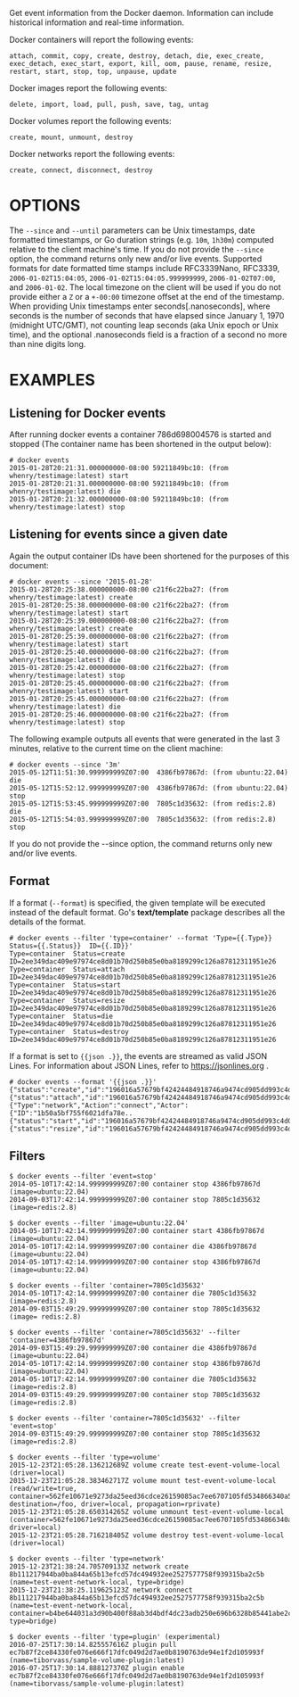 Get event information from the Docker daemon. Information can include historical
information and real-time information.

Docker containers will report the following events:

    attach, commit, copy, create, destroy, detach, die, exec_create, exec_detach, exec_start, export, kill, oom, pause, rename, resize, restart, start, stop, top, unpause, update

Docker images report the following events:

    delete, import, load, pull, push, save, tag, untag

Docker volumes report the following events:

    create, mount, unmount, destroy

Docker networks report the following events:

    create, connect, disconnect, destroy

# OPTIONS

The `--since` and `--until` parameters can be Unix timestamps, date formatted
timestamps, or Go duration strings (e.g. `10m`, `1h30m`) computed
relative to the client machine's time. If you do not provide the `--since` option,
the command returns only new and/or live events.  Supported formats for date
formatted time stamps include RFC3339Nano, RFC3339, `2006-01-02T15:04:05`,
`2006-01-02T15:04:05.999999999`, `2006-01-02T07:00`, and `2006-01-02`. The local
timezone on the client will be used if you do not provide either a `Z` or a
`+-00:00` timezone offset at the end of the timestamp.  When providing Unix
timestamps enter seconds[.nanoseconds], where seconds is the number of seconds
that have elapsed since January 1, 1970 (midnight UTC/GMT), not counting leap
seconds (aka Unix epoch or Unix time), and the optional .nanoseconds field is a
fraction of a second no more than nine digits long.

# EXAMPLES

## Listening for Docker events

After running docker events a container 786d698004576 is started and stopped
(The container name has been shortened in the output below):

    # docker events
    2015-01-28T20:21:31.000000000-08:00 59211849bc10: (from whenry/testimage:latest) start
    2015-01-28T20:21:31.000000000-08:00 59211849bc10: (from whenry/testimage:latest) die
    2015-01-28T20:21:32.000000000-08:00 59211849bc10: (from whenry/testimage:latest) stop

## Listening for events since a given date
Again the output container IDs have been shortened for the purposes of this document:

    # docker events --since '2015-01-28'
    2015-01-28T20:25:38.000000000-08:00 c21f6c22ba27: (from whenry/testimage:latest) create
    2015-01-28T20:25:38.000000000-08:00 c21f6c22ba27: (from whenry/testimage:latest) start
    2015-01-28T20:25:39.000000000-08:00 c21f6c22ba27: (from whenry/testimage:latest) create
    2015-01-28T20:25:39.000000000-08:00 c21f6c22ba27: (from whenry/testimage:latest) start
    2015-01-28T20:25:40.000000000-08:00 c21f6c22ba27: (from whenry/testimage:latest) die
    2015-01-28T20:25:42.000000000-08:00 c21f6c22ba27: (from whenry/testimage:latest) stop
    2015-01-28T20:25:45.000000000-08:00 c21f6c22ba27: (from whenry/testimage:latest) start
    2015-01-28T20:25:45.000000000-08:00 c21f6c22ba27: (from whenry/testimage:latest) die
    2015-01-28T20:25:46.000000000-08:00 c21f6c22ba27: (from whenry/testimage:latest) stop

The following example outputs all events that were generated in the last 3 minutes,
relative to the current time on the client machine:

    # docker events --since '3m'
    2015-05-12T11:51:30.999999999Z07:00  4386fb97867d: (from ubuntu:22.04) die
    2015-05-12T15:52:12.999999999Z07:00  4386fb97867d: (from ubuntu:22.04) stop
    2015-05-12T15:53:45.999999999Z07:00  7805c1d35632: (from redis:2.8) die
    2015-05-12T15:54:03.999999999Z07:00  7805c1d35632: (from redis:2.8) stop

If you do not provide the --since option, the command returns only new and/or
live events.

## Format

If a format (`--format`) is specified, the given template will be executed
instead of the default format. Go's **text/template** package describes all the
details of the format.

    # docker events --filter 'type=container' --format 'Type={{.Type}}  Status={{.Status}}  ID={{.ID}}'
    Type=container  Status=create  ID=2ee349dac409e97974ce8d01b70d250b85e0ba8189299c126a87812311951e26
    Type=container  Status=attach  ID=2ee349dac409e97974ce8d01b70d250b85e0ba8189299c126a87812311951e26
    Type=container  Status=start  ID=2ee349dac409e97974ce8d01b70d250b85e0ba8189299c126a87812311951e26
    Type=container  Status=resize  ID=2ee349dac409e97974ce8d01b70d250b85e0ba8189299c126a87812311951e26
    Type=container  Status=die  ID=2ee349dac409e97974ce8d01b70d250b85e0ba8189299c126a87812311951e26
    Type=container  Status=destroy  ID=2ee349dac409e97974ce8d01b70d250b85e0ba8189299c126a87812311951e26

If a format is set to `{{json .}}`, the events are streamed as valid JSON
Lines. For information about JSON Lines, refer to https://jsonlines.org .

    # docker events --format '{{json .}}'
    {"status":"create","id":"196016a57679bf42424484918746a9474cd905dd993c4d0f4..
    {"status":"attach","id":"196016a57679bf42424484918746a9474cd905dd993c4d0f4..
    {"Type":"network","Action":"connect","Actor":{"ID":"1b50a5bf755f6021dfa78e..
    {"status":"start","id":"196016a57679bf42424484918746a9474cd905dd993c4d0f42..
    {"status":"resize","id":"196016a57679bf42424484918746a9474cd905dd993c4d0f4..

## Filters

    $ docker events --filter 'event=stop'
    2014-05-10T17:42:14.999999999Z07:00 container stop 4386fb97867d (image=ubuntu:22.04)
    2014-09-03T17:42:14.999999999Z07:00 container stop 7805c1d35632 (image=redis:2.8)

    $ docker events --filter 'image=ubuntu:22.04'
    2014-05-10T17:42:14.999999999Z07:00 container start 4386fb97867d (image=ubuntu:22.04)
    2014-05-10T17:42:14.999999999Z07:00 container die 4386fb97867d (image=ubuntu:22.04)
    2014-05-10T17:42:14.999999999Z07:00 container stop 4386fb97867d (image=ubuntu:22.04)

    $ docker events --filter 'container=7805c1d35632'
    2014-05-10T17:42:14.999999999Z07:00 container die 7805c1d35632 (image=redis:2.8)
    2014-09-03T15:49:29.999999999Z07:00 container stop 7805c1d35632 (image= redis:2.8)

    $ docker events --filter 'container=7805c1d35632' --filter 'container=4386fb97867d'
    2014-09-03T15:49:29.999999999Z07:00 container die 4386fb97867d (image=ubuntu:22.04)
    2014-05-10T17:42:14.999999999Z07:00 container stop 4386fb97867d (image=ubuntu:22.04)
    2014-05-10T17:42:14.999999999Z07:00 container die 7805c1d35632 (image=redis:2.8)
    2014-09-03T15:49:29.999999999Z07:00 container stop 7805c1d35632 (image=redis:2.8)

    $ docker events --filter 'container=7805c1d35632' --filter 'event=stop'
    2014-09-03T15:49:29.999999999Z07:00 container stop 7805c1d35632 (image=redis:2.8)

    $ docker events --filter 'type=volume'
    2015-12-23T21:05:28.136212689Z volume create test-event-volume-local (driver=local)
    2015-12-23T21:05:28.383462717Z volume mount test-event-volume-local (read/write=true, container=562fe10671e9273da25eed36cdce26159085ac7ee6707105fd534866340a5025, destination=/foo, driver=local, propagation=rprivate)
    2015-12-23T21:05:28.650314265Z volume unmount test-event-volume-local (container=562fe10671e9273da25eed36cdce26159085ac7ee6707105fd534866340a5025, driver=local)
    2015-12-23T21:05:28.716218405Z volume destroy test-event-volume-local (driver=local)

    $ docker events --filter 'type=network'
    2015-12-23T21:38:24.705709133Z network create 8b111217944ba0ba844a65b13efcd57dc494932ee2527577758f939315ba2c5b (name=test-event-network-local, type=bridge)
    2015-12-23T21:38:25.119625123Z network connect 8b111217944ba0ba844a65b13efcd57dc494932ee2527577758f939315ba2c5b (name=test-event-network-local, container=b4be644031a3d90b400f88ab3d4bdf4dc23adb250e696b6328b85441abe2c54e, type=bridge)

    $ docker events --filter 'type=plugin' (experimental)
    2016-07-25T17:30:14.825557616Z plugin pull ec7b87f2ce84330fe076e666f17dfc049d2d7ae0b8190763de94e1f2d105993f (name=tiborvass/sample-volume-plugin:latest)
    2016-07-25T17:30:14.888127370Z plugin enable ec7b87f2ce84330fe076e666f17dfc049d2d7ae0b8190763de94e1f2d105993f (name=tiborvass/sample-volume-plugin:latest)


